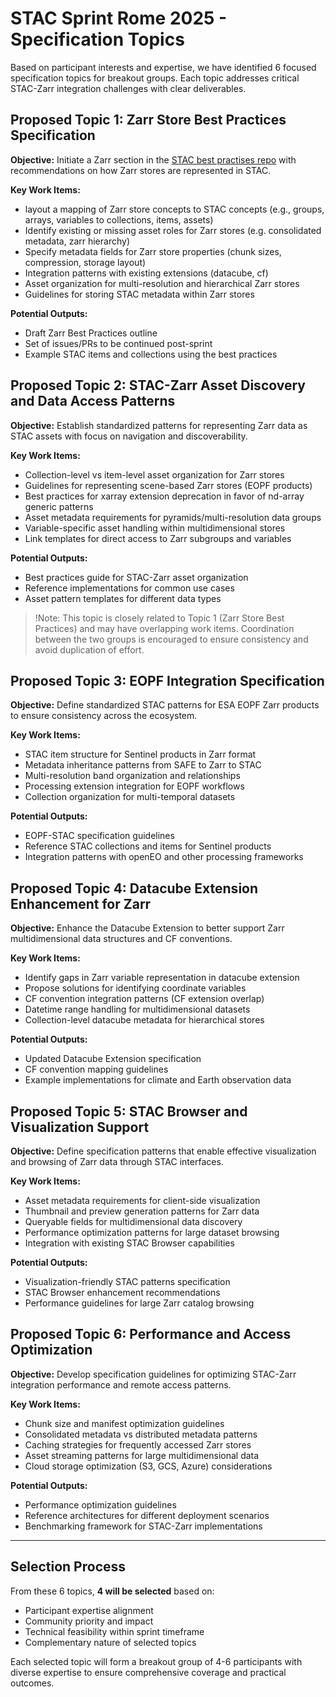 # STAC Sprint Rome 2025 - Specification Topics

Based on participant interests and expertise, we have identified 6 focused specification topics for breakout groups. Each topic addresses critical STAC-Zarr integration challenges with clear deliverables.

## Proposed Topic 1: Zarr Store Best Practices Specification

**Objective:** Initiate a Zarr section in the [STAC best practises repo](https://github.com/radiantearth/stac-best-practices/) with recommendations on how Zarr stores are represented in STAC.

**Key Work Items:**

- layout a mapping of Zarr store concepts to STAC concepts (e.g., groups, arrays, variables to collections, items, assets)
- Identify existing or missing asset roles for Zarr stores (e.g. consolidated metadata, zarr hierarchy)
- Specify metadata fields for Zarr store properties (chunk sizes, compression, storage layout)
- Integration patterns with existing extensions (datacube, cf)
- Asset organization for multi-resolution and hierarchical Zarr stores
- Guidelines for storing STAC metadata within Zarr stores

**Potential Outputs:**

- Draft Zarr Best Practices outline
- Set of issues/PRs to be continued post-sprint
- Example STAC items and collections using the best practices

## Proposed Topic 2: STAC-Zarr Asset Discovery and Data Access Patterns

**Objective:** Establish standardized patterns for representing Zarr data as STAC assets with focus on navigation and discoverability.

**Key Work Items:**

- Collection-level vs item-level asset organization for Zarr stores
- Guidelines for representing scene-based Zarr stores (EOPF products)
- Best practices for xarray extension deprecation in favor of nd-array generic patterns
- Asset metadata requirements for pyramids/multi-resolution data groups
- Variable-specific asset handling within multidimensional stores
- Link templates for direct access to Zarr subgroups and variables

**Potential Outputs:**

- Best practices guide for STAC-Zarr asset organization
- Reference implementations for common use cases
- Asset pattern templates for different data types

> !Note: This topic is closely related to Topic 1 (Zarr Store Best Practices) and may have overlapping work items. Coordination between the two groups is encouraged to ensure consistency and avoid duplication of effort.

## Proposed Topic 3: EOPF Integration Specification

**Objective:** Define standardized STAC patterns for ESA EOPF Zarr products to ensure consistency across the ecosystem.

**Key Work Items:**

- STAC item structure for Sentinel products in Zarr format
- Metadata inheritance patterns from SAFE to Zarr to STAC
- Multi-resolution band organization and relationships
- Processing extension integration for EOPF workflows
- Collection organization for multi-temporal datasets

**Potential Outputs:**

- EOPF-STAC specification guidelines
- Reference STAC collections and items for Sentinel products
- Integration patterns with openEO and other processing frameworks

## Proposed Topic 4: Datacube Extension Enhancement for Zarr

**Objective:** Enhance the Datacube Extension to better support Zarr multidimensional data structures and CF conventions.

**Key Work Items:**

- Identify gaps in Zarr variable representation in datacube extension
- Propose solutions for identifying coordinate variables
- CF convention integration patterns (CF extension overlap)
- Datetime range handling for multidimensional datasets
- Collection-level datacube metadata for hierarchical stores

**Potential Outputs:**

- Updated Datacube Extension specification
- CF convention mapping guidelines
- Example implementations for climate and Earth observation data

## Proposed Topic 5: STAC Browser and Visualization Support

**Objective:** Define specification patterns that enable effective visualization and browsing of Zarr data through STAC interfaces.

**Key Work Items:**

- Asset metadata requirements for client-side visualization
- Thumbnail and preview generation patterns for Zarr data
- Queryable fields for multidimensional data discovery
- Performance optimization patterns for large dataset browsing
- Integration with existing STAC Browser capabilities

**Potential Outputs:**

- Visualization-friendly STAC patterns specification
- STAC Browser enhancement recommendations
- Performance guidelines for large Zarr catalog browsing

## Proposed Topic 6: Performance and Access Optimization

**Objective:** Develop specification guidelines for optimizing STAC-Zarr integration performance and remote access patterns.

**Key Work Items:**

- Chunk size and manifest optimization guidelines
- Consolidated metadata vs distributed metadata patterns
- Caching strategies for frequently accessed Zarr stores
- Asset streaming patterns for large multidimensional data
- Cloud storage optimization (S3, GCS, Azure) considerations

**Potential Outputs:**

- Performance optimization guidelines
- Reference architectures for different deployment scenarios
- Benchmarking framework for STAC-Zarr implementations

---

## Selection Process

From these 6 topics, **4 will be selected** based on:

- Participant expertise alignment
- Community priority and impact
- Technical feasibility within sprint timeframe
- Complementary nature of selected topics

Each selected topic will form a breakout group of 4-6 participants with diverse expertise to ensure comprehensive coverage and practical outcomes.

